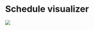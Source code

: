 # Schedule visualizer

![](https://github.com/skiadas/schedule-visualizer/actions/workflows/gradleBuild.yml/badge.svg)
